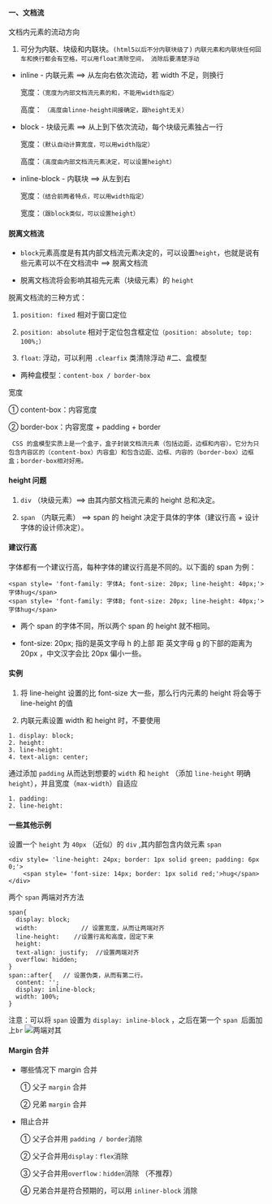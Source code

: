 #### 一、文档流

文档内元素的流动方向

1. 可分为内联、块级和内联块。`(html5以后不分内联块级了)`
   `内联元素和内联块任何回车和换行都会有空格，可以用float清除空间， 消除后要清楚浮动`

- inline - 内联元素 ==> 从左向右依次流动，若 width 不足，则换行

  宽度：`（宽度为内部文档流元素的和，不能用width指定）`

  高度： `（高度由linne-height间接确定，跟height无关）`

- block - 块级元素 ==> 从上到下依次流动，每个块级元素独占一行

  宽度：`（默认自动计算宽度，可以用width指定）`

  高度：`（高度由内部文档流元素决定，可以设置height）`

- inline-block - 内联块 ==> 从左到右

  宽度：`（结合前两者特点，可以用width指定）`

  宽度：`（跟block类似，可以设置height）`

#### 脱离文档流

- `block`元素高度是有其内部文档流元素决定的，可以设置`height`，也就是说有些元素可以不在文档流中 ==> 脱离文档流

- 脱离文档流将会影响其祖先元素（块级元素）的 `height`

脱离文档流的三种方式：

1.  `position: fixed` 相对于窗口定位

2.  `position: absolute` 相对于定位包含框定位`（position: absolute; top: 100%;）`

3.  `float`: 浮动，可以利用 `.clearfix` 类清除浮动 #二、盒模型

- 两种盒模型：`content-box / border-box`

宽度

① content-box：内容宽度

② border-box：内容宽度 + padding + border

` CSS 的盒模型实质上是一个盒子，盒子封装文档流元素（包括边距，边框和内容）。它分为只包含内容区的（content-box）内容盒）和包含边距、边框、内容的（border-box）边框盒；border-box相对好用。`

#### height 问题

1.  `div` （块级元素）==> 由其内部文档流元素的 height 总和决定。

2.  `span` （内联元素） ==> span 的 height 决定于具体的字体（建议行高 + 设计字体的设计师决定）。

#### 建议行高

字体都有一个建议行高，每种字体的建议行高是不同的。以下面的 span 为例：

```
<span style= 'font-family: 字体A; font-size: 20px; line-height: 40px;'>字体hug</span>
<span style= 'font-family: 字体B; font-size: 20px; line-height: 40px;'>字体hug</span>
```

- 两个 span 的字体不同，所以两个 span 的 height 就不相同。

- font-size: 20px; 指的是英文字母 h 的上部 距 英文字母 g 的下部的距离为 20px ，中文汉字会比 20px 偏小一些。

#### 实例

1. 将 line-height 设置的比 font-size 大一些，那么行内元素的 height 将会等于 line-height 的值

2. 内联元素设置 width 和 height 时，不要使用

```
1. display: block;
2. height:
3. line-height:
4. text-align: center;
```

通过添加 `padding` 从而达到想要的 `width` 和 `height` （添加 `line-height` 明确 `height`），并且宽度（`max-width`）自适应

```
1. padding:
2. line-height:
```

#### 一些其他示例

设置一个 `height` 为 `40px` （近似）的 `div` ,其内部包含内敛元素 `span`

```
<div style= 'line-height: 24px; border: 1px solid green; padding: 6px 0;'>
    <span style= 'font-size: 14px; border: 1px solid red;'>hug</span>
</div>
```

两个 `span` 两端对齐方法

```
span{
  display: block;
  width:            // 设置宽度，从而让两端对齐
  line-height:    //设置行高和高度，固定下来
  height:
  text-align: justify;  //设置两端对齐
  overflow: hidden;
}
span::after{   // 设置伪类，从而有第二行。
  content: '';
  display: inline-block;
  width: 100%;
}
```

注意：可以将 `span` 设置为 `display: inline-block` ，之后在第一个 `span `后面加上`br`
![两端对其](https://upload-images.jianshu.io/upload_images/9611412-25a5e67639965a4b.jpg?imageMogr2/auto-orient/strip%7CimageView2/2/w/1240)

#### Margin 合并

- 哪些情况下 margin 合并

  ① 父子 `margin` 合并

  ② 兄弟 `margin` 合并

- 阻止合并

  ① 父子合并用 `padding / border`消除

  ② 父子合并用`display：flex`消除

  ③ 父子合并用`overflow：hidden`消除 （不推荐）

  ④ 兄弟合并是符合预期的，可以用 `inliner-block` 消除
